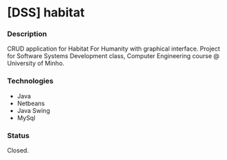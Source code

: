 # [DSS] habitat

### Description
CRUD application for Habitat For Humanity with graphical interface. Project for Software Systems Development class, Computer Engineering course @ University of Minho.

### Technologies
* Java
* Netbeans
* Java Swing
* MySql

### Status
Closed.
